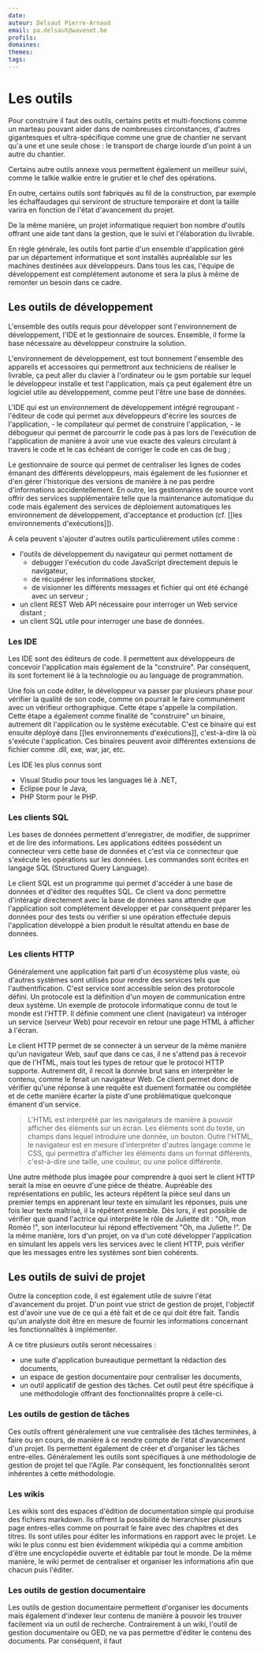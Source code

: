 ```yaml
---
date: 
auteur: Delsaut Pierre-Arnaud 
email: pa.delsaut@wavenet.be
profils:
domaines:
themes:
tags:
---
```

# Les outils

Pour construire il faut des outils, certains petits et multi-fonctions comme un marteau pouvant aider dans de nombreuses circonstances, d'autres gigantesques et ultra-spécifique comme une grue de chantier ne servant qu'a une et une seule chose : le transport de charge lourde d'un point à un autre du chantier.

Certains autre outils annexe vous permettent également un meilleur suivi, comme le talkie walkie entre le grutier et le chef des opérations.

En outre, certains outils sont fabriqués au fil de la construction, par exemple les échaffaudages qui serviront de structure temporaire et dont la taille varira en fonction de l'état d'avancement du projet.

De la même manière, un projet informatique requiert bon nombre d'outils offrant une aide tant dans la gestion, que le suivi et l'élaboration du livrable.

En règle générale, les outils font partie d'un ensemble d'application géré par un département informatique et sont installés aupréalable sur les machines destinées aux développeurs. Dans tous les cas, l'équipe de développement est complétement autonome et sera la plus à même de remonter un besoin dans ce cadre.  

## Les outils de développement

L'ensemble des outils requis pour développer sont l'environnement de développement, l'IDE et le gestionnaire de sources. Ensemble, il forme la base nécessaire au développeur construire la solution.

L'environnement de développement, est tout bonnement l'ensemble des appareils et accessoires qui permettront aux techniciens de réaliser le livrable, ça peut aller du clavier à l'ordinateur ou le gsm portable sur lequel le développeur installe et test l'application, mais ça peut également être un logiciel utile au développement, comme peut l'être une base de données.

L'IDE qui est un environnement de développement intégré regroupant 
	- l'éditeur de code qui permet aux développeurs d'écrire les sources de l'application,
	- le compilateur qui permet de construire l'application,
	- le débogueur qui permet de parcourrir le code pas à pas lors de l'exécution de l'application de manière à avoir une vue exacte des valeurs circulant à travers le code et le cas échéant de corriger le code en cas de bug ;

Le gestionnaire de source qui permet de centraliser les lignes de codes émanant des différents développeurs, mais également de les fusionner et d'en gérer l'historique des versions de manière à ne pas perdre d'informations accidentellement. En outre, les gestionnaires de source vont offrir des services supplémentaire telle que la maintenance automatique du code mais également des services de déploiement automatiques les environnement de développement, d'acceptance et production (cf. [[les environnements d'exécutions]]).

A cela peuvent s'ajouter d'autres outils particulièrement utiles comme : 
- l'outils de développement du navigateur qui permet nottament de 
	- debugger l'exécution du code JavaScript directement depuis le navigateur,
	- de récupérer les informations stocker,
	- de visionner les différents messages et fichier qui ont été échangé avec un serveur ;
- un client REST Web API nécessaire pour interroger un Web service distant ;
- un client SQL utile pour interroger une base de données.

### Les IDE

Les IDE sont des éditeurs de code. ll permettent aux développeurs de concevoir l'application mais également de la "construire". Par conséquent, ils sont fortement lié à la technologie ou au language de programmation.

Une fois un code éditer, le développeur va passer par plusieurs phase pour vérifier la qualité de son code, comme on pourrait le faire communément avec un vérifieur orthographique. Cette étape s'appelle la compilation. Cette étape a également comme finalité de "construire" un binaire, autrement dit l'application ou le système exécutable. C'est ce binaire qui est ensuite déployé dans [[les environnements d'exécutions]], c'est-à-dire là où s'exécute l'application. Ces binaires peuvent avoir différentes extensions de fichier comme .dll, exe, war, jar, etc.

Les IDE les plus connus sont 
- Visual Studio pour tous les languages lié à .NET, 
- Eclipse pour le Java, 
- PHP Storm pour le PHP.  

### Les clients SQL

Les bases de données permettent d'enregistrer, de modifier, de supprimer et de lire des informations. Les applications éditées possèdent un connecteur vers cette base de données et c'est via ce connecteur que s'exécute les opérations sur les données. Les commandes sont écrites en langage SQL (Structured Query Language). 

Le client SQL est un programme qui permet d'accéder à une base de données et d'éditer des requêtes SQL. Ce client va donc permettre d'intéragir directement avec la base de données sans attendre que l'application soit complétement développer et par conséquent préparer les données pour des tests ou vérifier si une opération effectuée depuis l'application développé a bien produit le résultat attendu en base de données.

### Les clients HTTP

Généralement une application fait parti d'un écosystème plus vaste, où d'autres systèmes sont utilisés pour rendre des services tels que l'authentification. C'est service sont accessible selon des protorocole défini. Un protocole est la définition d'un moyen de communication entre deux système. Un exemple de protocole informatique connu de tout le monde est l'HTTP. Il définie comment une client (navigateur) va intéroger un service (serveur Web) pour recevoir en retour une page HTML à afficher à l'écran.

Le client HTTP permet de se connecter à un serveur de la même manière qu'un navigateur Web, sauf que dans ce cas, il ne s'attend pas à recevoir que de l'HTML, mais tout les types de retour que le protocol HTTP supporte. Autrement dit, il recoit la donnée brut sans en interpréter le contenu, comme le ferait un navigateur Web. Ce client permet donc de vérifier qu'une réponse à une requête est duement formatée ou complétée et de cette manière écarter la piste d'une problématique quelconque émanent d'un service. 

>L'HTML est interprété par les navigateurs de manière à pouvoir afficher des éléments sur un écran. Les éléments sont du texte, un champs dans lequel introduire une donnée, un bouton. Outre l'HTML, le navigateur est en mesure d'interpréter d'autres langage comme le CSS, qui permettra d'afficher les éléments dans un format différents, c'est-à-dire une taille, une couleur, ou une police différente. 

Une autre méthode plus imagée pour comprendre à quoi sert le client HTTP serait la mise en oeuvre d'une pièce de théatre. Aupréable des représentations en public, les acteurs répêtent la pièce seul dans un premier temps en apprenant leur texte en simulant les réponses, puis une fois leur texte maîtrisé, il la répêtent ensemble. Dès lors, il est possible de vérifier que quand l'actrice qui interprête le rôle de Juliette dit : "Oh, mon Roméo !", son interlocuteur lui répond effectivement "Oh, ma Juliette !". De la même manière, lors d'un projet, on va d'un coté développer l'application en simulant les appels vers les services avec le client HTTP, puis vérifier que les messages entre les systèmes sont bien cohérents.

## Les outils de suivi de projet

Outre la conception code, il est également utile de suivre l'état d'avancement du projet. D'un point vue strict de gestion de projet, l'objectif est d'avoir une vue de ce qui a été fait et de ce qui doit être fait. Tandis qu'un analyste doit être en mesure de fournir les informations concernant les fonctionnalités à implémenter.

A ce titre plusieurs outils seront nécessaires :
- une suite d'application bureautique permettant la rédaction des documents,
- un espace de gestion documentaire pour centraliser les documents,
- un outil applicatif de gestion des tâches. Cet outil peut être spécifique à une méthodologie offrant des fonctionnalités propre à celle-ci.

### Les outils de gestion de tâches

Ces outils offrent généralement une vue centralisée des tâches terminées, à faire ou en cours, de manière à ce rendre compte de l'état d'avancement d'un projet. Ils permettent également de créer et d'organiser les tâches entre-elles. Généralement les outils sont spécifiques à une méthodologie de gestion de projet tel que l'Agile. Par conséquent, les fonctionnalités seront inhérentes à cette méthodologie.

### Les wikis

Les wikis sont des espaces d'édition de documentation simple qui produise des fichiers markdown. Ils offrent la possibilité de hierarchiser plusieurs page entres-elles comme on pourrait le faire avec des chapitres et des titres. Ils sont utiles pour éditer les informations en rapport avec le projet. Le wiki le plus connu est bien évidemment wikipédia qui a comme ambition d'être une encyclopédie ouverte et éditable par tout le monde. De la même manière, le wiki permet de centraliser et organiser les informations afin que chacun puis l'éditer.

### Les outils de gestion documentaire

Les outils de gestion documentaire permettent d'organiser les documents mais également d'indexer leur contenu de manière à pouvoir les trouver facilement via un outil de recherche. Contrairement à un wiki, l'outil de gestion documentaire ou GED, ne va pas permettre d'éditer le contenu des documents. Par conséquent, il faut 
